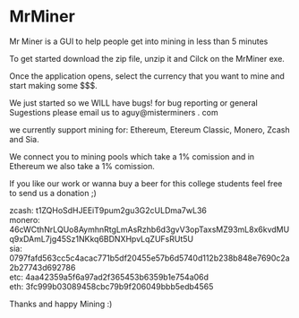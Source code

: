 # MrMiner
Mr Miner is a GUI to help people get into mining in less than 5 minutes<br>

To get started download the zip file, unzip it and Cilck on the MrMiner exe.<br>

Once the application opens, select the currency that you want to mine and start making some $$$.<br>

We just started so we WILL have bugs! for bug reporting or general Sugestions please email us to aguy@misterminers . com <br>

we currently support mining for: Ethereum, Etereum Classic, Monero, Zcash and Sia.<br>

We connect you to mining pools which take a 1% comission and in Ethereum we also take a 1% comission. <br>

If you like our work or wanna buy a beer for this college students feel free to send us a donation ;) <br>

zcash: t1ZQHoSdHJEEiT9pum2gu3G2cULDma7wL36⁠⁠⁠⁠ <br>
monero: 46cWCthNrLQUo8AymhnRtgLmAsRzhb6d3gvV3opTaxsMZ93mL8x6kvdMUq9xDAmL7jg45Sz1NKkq6BDNXHpvLqZUFsRUt5U <br>
sia: 0797fafd563cc5c4acac771b5df20455e57b6d5740d112b238b848e7690c2a2b27743d692786 <br>
etc: 4aa42359a5f6a97ad2f365453b6359b1e754a06d <br>
eth: 3fc999b03089458cbc79b9f206049bbb5edb4565<br>

Thanks and happy Mining :)
